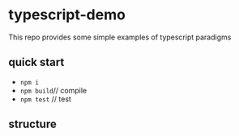 # typescript-demo

This repo provides some simple examples of typescript paradigms

## quick start

- `npm i`
- `npm build`// compile
- `npm test` // test

## structure
